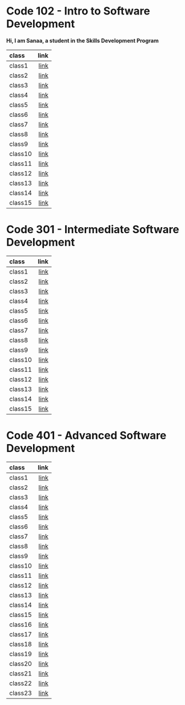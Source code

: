 # Code 102 - Intro to Software Development #

**Hi, I am Sanaa, a student in the Skills Development Program**

| class | link     |
| :---- | --------:|
| class1 | [link](https://github.com/sanaa-almoghraby/reading-notes)    |
| class2 |  [link]()    |
| class3 |  [link]()    |
| class4 | [link]()    |
| class5 |  [link]()     |
| class6 |  [link]()     |
| class7 |  [link]()     |
| class8 |  [link]()     |
| class9 |  [link]()     |
| class10 |  [link]()    |
| class11 |  [link]()    |
| class12 |  [link]()  |
| class13 |  [link]()    |
| class14 |  [link]()    |
| class15 |  [link]()    |

# Code 301 - Intermediate Software Development #
| class | link        |
| :---- | --------:   |
| class1 | [link](https://sanaa-almoghraby.github.io/reading-notes/class01)   |
| class2 |  [link](https://sanaa-almoghraby.github.io/reading-notes/class02)  |
| class3 |  [link](https://sanaa-almoghraby.github.io/reading-notes/class03)  |
| class4 | [link](https://sanaa-almoghraby.github.io/reading-notes/class04)   |
| class5 |  [link](https://sanaa-almoghraby.github.io/reading-notes/class05)  |
| class6 |  [link](https://sanaa-almoghraby.github.io/reading-notes/class06)  |
| class7 |  [link](https://sanaa-almoghraby.github.io/reading-notes/class07)  |
| class8 |  [link](https://sanaa-almoghraby.github.io/reading-notes/class08)  |
| class9 |  [link](https://sanaa-almoghraby.github.io/reading-notes/class09)  |
| class10 |  [link](https://sanaa-almoghraby.github.io/reading-notes/class10) |
| class11 |  [link](https://sanaa-almoghraby.github.io/reading-notes/class11) |
| class12 |  [link](https://sanaa-almoghraby.github.io/reading-notes/class12) |
| class13 |  [link](https://sanaa-almoghraby.github.io/reading-notes/class13) |
| class14 |  [link]() |
| class15 |  [link]() |

# Code 401 - Advanced Software Development #

| class   | link         |
| :------ | --------:    |
| class1  | [link](https://sanaa-almoghraby.github.io/reading-notes/code-401/class01)     |
| class2  |  [link](https://sanaa-almoghraby.github.io/reading-notes/code-401/class02)    |
| class3  |  [link](https://sanaa-almoghraby.github.io/reading-notes/code-401/class03)    |
| class4  | [link](https://github.com/sanaa-almoghraby/reading-notes/blob/main/code-401/class04.md)     |
| class5  |  [link](https://sanaa-almoghraby.github.io/reading-notes/code-401/class05)    |
| class6  |  [link](https://sanaa-almoghraby.github.io/reading-notes/code-401/class06)    |
| class7  |  [link]()    |
| class8  |  [link](https://sanaa-almoghraby.github.io/reading-notes/code-401/class08)    |
| class9  |  [link](https://sanaa-almoghraby.github.io/reading-notes/code-401/class09)    |
| class10 |  [link](https://sanaa-almoghraby.github.io/reading-notes/code-401/class10)    |
| class11 |  [link](https://sanaa-almoghraby.github.io/reading-notes/code-401/class11)    |
| class12 |  [link](https://sanaa-almoghraby.github.io/reading-notes/code-401/class12)    | 
| class13 |  [link]()    |
| class14 |  [link]()    |
| class15 |  [link]()    |
| class16 |  [link]()    | 
| class17 |  [link]()    |
| class18 |  [link]()    |
| class19 |  [link]()    |
| class20 |  [link]()    | 
| class21 |  [link]()    |
| class22 |  [link]()    |
| class23 |  [link]()    |



